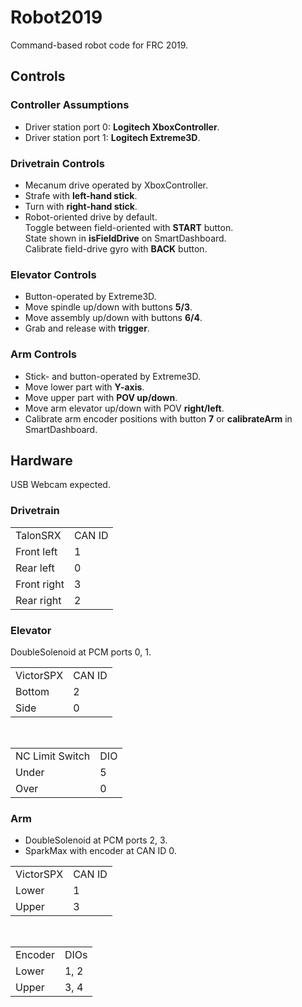 # Robot2019
Command-based robot code for FRC 2019.

## Controls
### Controller Assumptions
+ Driver station port 0: __Logitech XboxController__.
+ Driver station port 1: __Logitech Extreme3D__.

### Drivetrain Controls
+ Mecanum drive operated by XboxController.
+ Strafe with __left-hand stick__.
+ Turn with __right-hand stick__.
+ Robot-oriented drive by default.<br>Toggle between
field-oriented with __START__ button.<br>State
shown in __isFieldDrive__ on SmartDashboard.<br>
Calibrate field-drive gyro with __BACK__ button.

### Elevator Controls
+ Button-operated by Extreme3D.
+ Move spindle up/down with buttons __5/3__.
+ Move assembly up/down with buttons __6/4__.
+ Grab and release with __trigger__.

### Arm Controls
+ Stick- and button-operated by Extreme3D.
+ Move lower part with __Y-axis__.
+ Move upper part with __POV up/down__.
+ Move arm elevator up/down with POV __right/left__.
+ Calibrate arm encoder positions with button
__7__ or __calibrateArm__ in SmartDashboard.

## Hardware
USB Webcam expected.
### Drivetrain
<table>
    <tr><td>TalonSRX</td><td>CAN ID</td></tr>
    <tr><td>Front left</td><td>1</td></tr>
    <tr><td>Rear left</td><td>0</td></tr>
    <tr><td>Front right</td><td>3</td></tr>
    <tr><td>Rear right</td><td>2</td></tr>
</table>

### Elevator
DoubleSolenoid at PCM ports 0, 1.
<table>
    <tr><td>VictorSPX</td><td>CAN ID</td></tr>
    <tr><td>Bottom</td><td>2</td></tr>
    <tr><td>Side</td><td>0</td></tr>
</table>
<br>
<table>
    <tr><td>NC Limit Switch</td><td>DIO</td></tr>
    <tr><td>Under</td><td>5</td></tr>
    <tr><td>Over</td><td>0</td></tr>
</table>

### Arm
+ DoubleSolenoid at PCM ports 2, 3.
+ SparkMax with encoder at CAN ID 0.
<table>
    <tr><td>VictorSPX</td><td>CAN ID</td></tr>
    <tr><td>Lower</td><td>1</td></tr>
    <tr><td>Upper</td><td>3</td></tr>
</table>
<br>
<table>
    <tr><td>Encoder</td><td>DIOs</td></tr>
    <tr><td>Lower</td><td>1, 2</td></tr>
    <tr><td>Upper</td><td>3, 4</td></tr>
</table>
